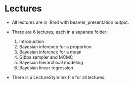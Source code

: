 # Lectures

- All lectures are in .Rmd with beamer_presentation output.

- There are 6 lectures, each in a separate folder:
    1. Introduction
    2. Bayesian inference for a proportion
    3. Bayesian inference for a mean
    4. Gibbs sampler and MCMC
    5. Bayesian hierarchical modeling
    6. Bayesian linear regression

- There is a LectureStyle.tex file for all lectures.
